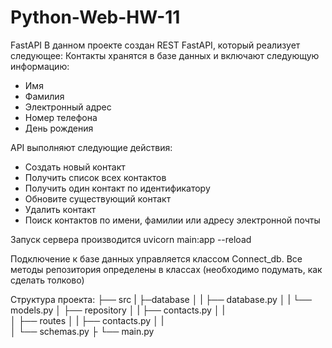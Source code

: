 # Python-Web-HW-11

FastAPI
В данном проекте создан REST FastAPI, который реализует следующее:
Контакты хранятся в базе данных и включают следующую информацию:

- Имя
- Фамилия
- Электронный адрес
- Номер телефона
- День рождения

API выполняют следующие действия:

- Создать новый контакт
- Получить список всех контактов
- Получить один контакт по идентификатору
- Обновите существующий контакт
- Удалить контакт
- Поиск контактов по имени, фамилии или адресу электронной почты

Запуск сервера производится uvicorn main:app --reload

Подключение к базе данных управляется классом Connect_db.
Все методы репозитория определены в классах (необходимо подумать, как сделать толково)

Структура проекта:
├── src
| ├─database
│ | ├── database.py
│ | └── models.py
│ ├── repository
│ | ├── contacts.py
│ |  
│ ├── routes
│ | ├── contacts.py
│ |  
│ └── schemas.py
├
└── main.py
